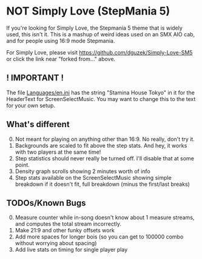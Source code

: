 # NOT Simply Love (StepMania 5)

If you're looking for Simply Love, the Stepmania 5 theme that is widely used, this isn't it. This is a mashup of weird ideas used on an SMX AIO cab, and for people using 16:9 mode Stepmania.

For Simply Love, please visit https://github.com/dguzek/Simply-Love-SM5 or click the link near "forked from..." above.

## ! IMPORTANT !

The file [Languages/en.ini](https://github.com/IKA3K/Stamina-House-Tokyo/blob/master/Languages/en.ini#L100) has the string "Stamina House Tokyo" in it for the HeaderText for ScreenSelectMusic. You may want to change this to the text for your own setup.

## What's different

0. Not meant for playing on anything other than 16:9. No really, don't try it.
1. Backgrounds are scaled to fit above the step stats. And hey, it works with two players at the same time!
2. Step statistics should never really be turned off. I'll disable that at some point.
3. Density graph scrolls showing 2 minutes worth of info
4. Step stats available on the ScreenSelectMusic showing simple breakdown if it doesn't fit, full breakdown (minus the first/last breaks)

## TODOs/Known Bugs

0. Measure counter while in-song doesn't know about 1 measure streams, and computes the total stream incorrectly.
1. Make 21:9 and other funky offsets work
2. Add more spaces for longer bois (so you can get to 100000 combo without worrying about spacing)
3. Add live stats on timing for single player play
